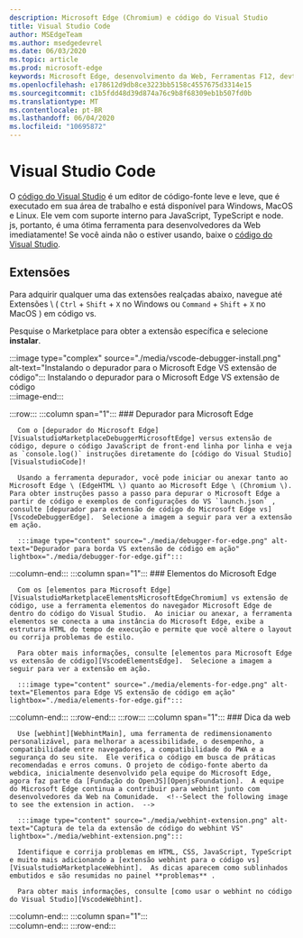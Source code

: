 ```yaml
---
description: Microsoft Edge (Chromium) e código do Visual Studio
title: Visual Studio Code
author: MSEdgeTeam
ms.author: msedgedevrel
ms.date: 06/03/2020
ms.topic: article
ms.prod: microsoft-edge
keywords: Microsoft Edge, desenvolvimento da Web, Ferramentas F12, devtools, código vs, código do Visual Studio, depurador, dica da Web
ms.openlocfilehash: e178612d9db8ce3223bb5158c4557675d3314e15
ms.sourcegitcommit: c1b5fdd48d39d874a76c9b8f68309eb1b507fd0b
ms.translationtype: MT
ms.contentlocale: pt-BR
ms.lasthandoff: 06/04/2020
ms.locfileid: "10695872"
---
```

# Visual Studio Code  

O [código do Visual Studio][VisualStudioCodeDocs] é um editor de código-fonte leve e leve, que é executado em sua área de trabalho e está disponível para Windows, MacOS e Linux.  Ele vem com suporte interno para JavaScript, TypeScript e node. js, portanto, é uma ótima ferramenta para desenvolvedores da Web imediatamente!  Se você ainda não o estiver usando, baixe o [código do Visual Studio][VisualstudioCode].  

## Extensões  

<!--Todo: We want to put something like the tiles for extensions VS Code uses on this page https://code.visualstudio.com/Docs#top-extensions but I don't think this is a markdown page.  I think it's a web page.  I couldn't find anything in https://github.com/Microsoft/vscode-docs that looks like this page. In the meantime, here's what I've come up with: -->  

Para adquirir qualquer uma das extensões realçadas abaixo, navegue até Extensões \ ( `Ctrl` + `Shift` + `X` no Windows ou `Command` + `Shift` + `X` no MacOS \) em código vs.  

Pesquise o Marketplace para obter a extensão específica e selecione **instalar**.  

:::image type="complex" source="./media/vscode-debugger-install.png" alt-text="Instalando o depurador para o Microsoft Edge VS extensão de código":::
   Instalando o depurador para o Microsoft Edge VS extensão de código  
:::image-end:::  

:::row:::
   :::column span="1":::
      ### Depurador para Microsoft Edge  

      Com o [depurador do Microsoft Edge][VisualstudioMarketplaceDebuggerMicrosoftEdge] versus extensão de código, depure o código JavaScript de front-end linha por linha e veja as `console.log()` instruções diretamente do [código do Visual Studio][VisualstudioCode]!  
      
      Usando a ferramenta depurador, você pode iniciar ou anexar tanto ao Microsoft Edge \ (EdgeHTML \) quanto ao Microsoft Edge \ (Chromium \).  Para obter instruções passo a passo para depurar o Microsoft Edge a partir de código e exemplos de configurações do VS `launch.json` , consulte [depurador para extensão de código do Microsoft Edge vs][VscodeDebuggerEdge].  Selecione a imagem a seguir para ver a extensão em ação.  

      :::image type="content" source="./media/debugger-for-edge.png" alt-text="Depurador para borda VS extensão de código em ação" lightbox="./media/debugger-for-edge.gif":::  
   :::column-end:::
   :::column span="1":::
      ### Elementos do Microsoft Edge  
      
      Com os [elementos para Microsoft Edge][VisualstudioMarketplaceElementsMicrosoftEdgeChromium] vs extensão de código, use a ferramenta elementos do navegador Microsoft Edge de dentro do código do Visual Studio.  Ao iniciar ou anexar, a ferramenta elementos se conecta a uma instância do Microsoft Edge, exibe a estrutura HTML do tempo de execução e permite que você altere o layout ou corrija problemas de estilo.  
      
      Para obter mais informações, consulte [elementos para Microsoft Edge vs extensão de código][VscodeElementsEdge].  Selecione a imagem a seguir para ver a extensão em ação.  
      
      :::image type="content" source="./media/elements-for-edge.png" alt-text="Elementos para Edge VS extensão de código em ação" lightbox="./media/elements-for-edge.gif":::  
   :::column-end:::
:::row-end:::
:::row:::
   :::column span="1":::
      ### Dica da web
      
      Use [webhint][WebhintMain], uma ferramenta de redimensionamento personalizável, para melhorar a acessibilidade, o desempenho, a compatibilidade entre navegadores, a compatibilidade do PWA e a segurança do seu site.  Ele verifica o código em busca de práticas recomendadas e erros comuns. O projeto de código-fonte aberto da webdica, inicialmente desenvolvido pela equipe do Microsoft Edge, agora faz parte da [Fundação do OpenJS][OpenjsFoundation].  A equipe do Microsoft Edge continua a contribuir para webhint junto com desenvolvedores da Web na Comunidade.  <!--Select the following image to see the extension in action.  -->  
      
      :::image type="content" source="./media/webhint-extension.png" alt-text="Captura de tela da extensão de código do webhint VS" lightbox="./media/webhint-extension.png":::  
      
      Identifique e corrija problemas em HTML, CSS, JavaScript, TypeScript e muito mais adicionando a [extensão webhint para o código vs][VisualstudioMarketplaceWebhint].  As dicas aparecem como sublinhados embutidos e são resumidas no painel **problemas** .  
      
      Para obter mais informações, consulte [como usar o webhint no código do Visual Studio][VscodeWebhint].  
   :::column-end:::
   :::column span="1":::
      <!--Empty to retain grid  -->  
   :::column-end:::
:::row-end:::

<!-- image links -->  

<!--links -->  

[VscodeDebuggerEdge]: ./debugger-for-edge.md "Depurador para Microsoft Edge VS extensão de código | Documentos da Microsoft"  
[VscodeElementsEdge]: ./elements-for-edge.md "Elementos para Microsoft Edge VS extensão de código | Documentos da Microsoft"  
[VscodeWebhint]: ./webhint.md "Webhint VS extensão de código | Documentos da Microsoft"  

[VisualstudioCode]: https://code.visualstudio.com "Código do Visual Studio"  
[VisualStudioCodeDocs]: https://code.visualstudio.com/Docs "Documentação | Código do Visual Studio"   

[VisualstudioMarketplaceDebuggerMicrosoftEdge]: https://marketplace.visualstudio.com/items?itemName=msjsdiag.debugger-for-edge "Depurador para Microsoft Edge | Visual Studio Marketplace"  
[VisualstudioMarketplaceElementsMicrosoftEdgeChromium]: https://marketplace.visualstudio.com/items?itemName=ms-edgedevtools.vscode-edge-devtools "Elementos do Microsoft Edge (Chromium) | Visual Studio Marketplace"  

[VisualstudioMarketplaceWebhint]: https://marketplace.visualstudio.com/items?itemName=webhint.vscode-webhint "webhint | Visual Studio Marketplace"  

[WebhintMain]:  https://webhint.io "webhint"  
[OpenjsFoundation]:  https://openjsf.org "Base do OpenJS"  
